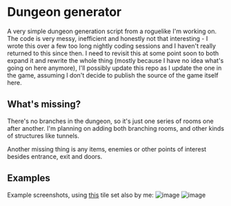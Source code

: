 # Dungeon generator

A very simple dungeon generation script from a roguelike I'm working on.
The code is very messy, inefficient and honestly not that interesting - I wrote this over a few too long nightly coding sessions and I haven't really returned to this since then.
I need to revisit this at some point soon to both expand it and rewrite the whole thing (mostly because I have no idea what's going on here anymore), I'll possibly update this repo as I update the one in the game, assuming I don't decide to publish the source of the game itself here.

## What's missing?

There's no branches in the dungeon, so it's just one series of rooms one after another. I'm planning on adding both branching rooms, and other kinds of structures like tunnels.

Another missing thing is any items, enemies or other points of interest besides entrance, exit and doors.


## Examples

Example screenshots, using [this](https://jnur.itch.io/top-down-dungeon-tiles) tile set also by me:
![image](https://user-images.githubusercontent.com/17700429/120118540-c4285000-c19b-11eb-9f70-18508bd7ec5d.png)
![image](https://user-images.githubusercontent.com/17700429/120118552-d86c4d00-c19b-11eb-956a-fd575c6125b7.png)

